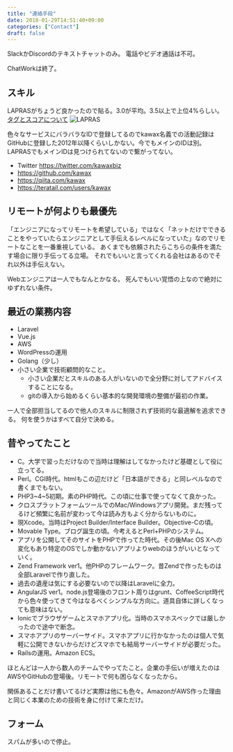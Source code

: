 ```yaml
---
title: "連絡手段"
date: 2018-01-29T14:51:40+09:00
categories: ["Contact"]
draft: false
---
```


SlackかDiscordのテキストチャットのみ。
電話やビデオ通話は不可。

ChatWorkは終了。

## スキル
LAPRASがちょうど良かったので貼る。3.0が平均。3.5以上で上位4%らしい。
[タグとスコアについて](https://talent-help.lapras.com/lapras-%E3%83%98%E3%83%AB%E3%83%97/%E7%94%BB%E9%9D%A2%E3%81%A8%E3%82%B9%E3%82%B3%E3%82%A2%E3%81%AB%E3%81%A4%E3%81%84%E3%81%A6/%E3%82%BF%E3%82%B0%E3%81%A8%E3%82%B9%E3%82%B3%E3%82%A2%E3%81%AB%E3%81%A4%E3%81%84%E3%81%A6)
![LAPRAS](/img/lapras.jpg)


色々なサービスにバラバラなIDで登録してるのでkawax名義での活動記録はGitHubに登録した2012年以降くらいしかない。今でもメインのIDは別。LAPRASでもメインIDは見つけられてないので繋がってない。

- Twitter https://twitter.com/kawaxbiz
- https://github.com/kawax
- https://qiita.com/kawax
- https://teratail.com/users/kawax

## リモートが何よりも最優先
「エンジニアになってリモートを希望している」ではなく「ネットだけでできることをやっていたらエンジニアとして手伝えるレベルになっていた」なのでリモートなことを一番重視している。
あくまでも依頼されたらこちらの条件を満たす場合に限り手伝ってる立場。
それでもいいと言ってくれる会社はあるのでそれ以外は手伝えない。

Webエンジニアは一人でもなんとかなる。
死んでもいい覚悟の上なので絶対にゆずれない条件。


## 最近の業務内容
- Laravel
- Vue.js
- AWS
- WordPressの運用
- Golang（少し）
- 小さい企業で技術顧問的なこと。
  - 小さい企業だとスキルのある人がいないので全分野に対してアドバイスすることになる。
  - gitの導入から始めるくらい基本的な開発環境の整備が最初の作業。

一人で全部担当してるので他人のスキルに制限されず技術的な最適解を追求できる。
何を使うかはすべて自分で決める。

## 昔やってたこと
- C。大学で習っただけなので当時は理解はしてなかったけど基礎として役に立ってる。
- Perl。CGI時代。htmlもこの辺だけど「日本語ができる」と同レベルなので書くまでもない。
- PHP3~4~5初期。素のPHP時代。この頃に仕事で使ってなくて良かった。
- クロスプラットフォームツールでのMac/Windowsアプリ開発。まだ残ってるけど頻繁に名前が変わって今は読み方もよく分からないものに。
- 現Xcode。当時はProject Builder/Interface Builder。Objective-Cの頃。
- Movable Type。ブログ誕生の頃。今考えるとPerl+PHPのシステム。
- アプリを公開してそのサイトをPHPで作ってた時代。その後Mac OS Xへの変化もあり特定のOSでしか動かないアプリよりwebのほうがいいとなっていく。
- Zend Framework ver1。他PHPのフレームワーク。昔Zendで作ったものは全部Laravelで作り直した。
- 過去の遺産は気にする必要ないので以降はLaravelに全力。
- AngularJS ver1。node.js登場後のフロント周りはgrunt、CoffeeScript時代から色々使ってきて今はなるべくシンプルな方向に。道具自体に詳しくなっても意味はない。
- Ionicでブラウザゲームとスマホアプリ化。当時のスマホスペックでは厳しかったので途中で断念。
- スマホアプリのサーバーサイド。スマホアプリに行かなかったのは個人で気軽に公開できないからだけどスマホでも結局サーバーサイドが必要だった。
- Railsの運用。Amazon ECS。

ほとんどは一人から数人のチームでやってたこと。企業の手伝いが増えたのはAWSやGitHubの登場後。リモートで何も困らなくなったから。

関係あることだけ書いてるけど実際は他にも色々。AmazonがAWS作った理由と同じく本業のための技術を身に付けて来ただけ。

## フォーム
スパムが多いので停止。

<!--
<form name="contact" netlify>
  <div class="field">
    <label class="label">名前</label>
    <div class="control">
      <input name="name" class="input" type="text" required>
    </div>
  </div>

  <div class="field">
    <label class="label">メール</label>
    <div class="control">
      <input name="email" class="input" type="email" required>
    </div>
  </div>

  <div class="field">
    <label class="label">メッセージ</label>
    <div class="control">
      <textarea name="message" class="textarea" required></textarea>
    </div>
  </div>

  <div class="field">
    <div class="control">
        <button class="button is-primary">送信</button>
    </div>
  </div>

</form>
-->
